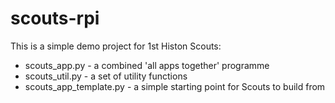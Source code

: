 # scouts-rpi

This is a simple demo project for 1st Histon Scouts:

* scouts_app.py  - a combined 'all apps together' programme
* scouts_util.py - a set of utility functions
* scouts_app_template.py - a simple starting point for Scouts to build from

